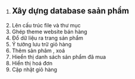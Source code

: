1. ## **Xây dựng database saản phẩm**
2. Lên cấu trúc file và thư mục
3. Ghép theme website bán hàng
4. Đổ dữ liệu ra trang sản phẩm
5. Ý tưởng lưu trữ giỏ hàng
6. Thêm sản phâm , xoá 
7. Hieển thị danh sách sản phẩm đã mua
8. Hiển thị hoá đơn
9. Cập nhật giỏ hàng